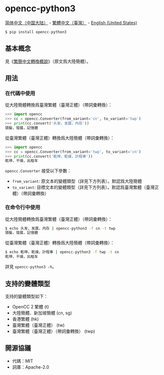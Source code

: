 # opencc-python3

[<span lang="zh-CN">简体中文（中国大陆）</span>](https://github.com/sgalal/opencc-python3/blob/master/README-zh_CN.md) - [<span lang="zh-TW">繁體中文（臺灣）</span>](https://github.com/sgalal/opencc-python3/blob/master/README-zh_TW.md) - [<span lang="en-US">English (United States)</span>](https://github.com/sgalal/opencc-python3/blob/master/README-en_US.md)

```sh
$ pip install opencc-python3
```

## 基本概念

見《[繁簡中文轉換概說](https://zhuanlan.zhihu.com/p/104314323)》（原文爲大陸簡體）。

## 用法

### 在代碼中使用

從大陸簡體轉換爲臺灣繁體（臺灣正體）（帶詞彚轉換）：

```python
>>> import opencc
>>> cc = opencc.Converter(from_variant='cn', to_variant='twp')
>>> print(cc.convert('头发，发展，内存'))
頭髮，發展，記憶體
```

從臺灣繁體（臺灣正體）轉換爲大陸簡體（帶詞彚轉換）：

```python
>>> import opencc
>>> cc = opencc.Converter(from_variant='twp', to_variant='cn')
>>> print(cc.convert('乾坤，乾燥，計程車'))
乾坤，干燥，出租车
```

`opencc.Converter` 接受以下參數：

* `from_variant`: 原文本的變體類型（詳見下方列表）。默認爲大陸簡體
* `to_variant`: 目標文本的變體類型（詳見下方列表）。默認爲臺灣繁體（臺灣正體）（帶詞彚轉換）

### 在命令行中使用

從大陸簡體轉換爲臺灣繁體（臺灣正體）（帶詞彚轉換）：

```sh
$ echo 头发，发展，内存 | opencc-python3 -f cn -t twp
頭髮，發展，記憶體
```

從臺灣繁體（臺灣正體）轉換爲大陸簡體（帶詞彚轉換）：

```sh
$ echo 乾坤，乾燥，計程車 | opencc-python3 -f twp -t cn
乾坤，干燥，出租车
```

詳見 `opencc-python3 -h`。

## 支持的變體類型

支持的變體類型如下：

* OpenCC 2 繁體 (t)
* 大陸簡體、新加坡簡體 (cn, sg)
* 香港繁體 (hk)
* 臺灣繁體（臺灣正體） (tw)
* 臺灣繁體（臺灣正體）（帶詞彚轉換） (twp)

## 開源協議

* 代碼：MIT
* 詞庫：Apache-2.0
